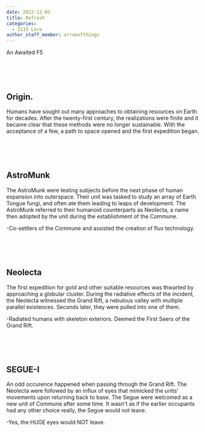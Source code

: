 ```yaml
---
date: 2022-12-03
title: Refresh
categories:
  - 2133 Lore
author_staff_member: arraeofthings
---
```

An Awaited F5

<br><br><br>
## Origin.

Humans have sought out many approaches to obtaining resources on Earth for decades. After the twenty-first century, the realizations were finite and it became clear that these methods were no longer sustainable. With the acceptance of a few, a path to space opened and the first expedition began.



<br><br><br>
## AstroMunk

The AstroMunk were testing subjects before the next phase of human expansion into outerspace. Their unit was tasked to study an array of Earth Tongue fungi, and often ate them leading to leaps of development. The AstroMunk referred to their humanoid counterparts as Neolecta, a name then adopted by the unit during the establishment of the Commune. 

-Co-settlers of the Commune and assisted the creation of flux technology.




<br><br><br>
## Neolecta

The first expedition for gold and other suitable resources was thwarted by approaching a globular cluster. During the radiative effects of the incident, the Neolecta witnessed the Grand Rift, a nebulous valley with multiple parallel existences. Seconds later, they were pulled into one of them.

-Radiated humans with skeleton exteriors. Deemed the First Seers of the Grand Rift.




<br><br><br>
## SEGUE-I

An odd occurence happened when passing through the Grand Rift. The Neolecta were followed by an influx of eyes that mimicked the units' movements upon returning back to base. The Segue were welcomed as a new unit of Commune after some time. It wasn't as if the earlier occupants had any other choice really, the Segue would not leave.

-Yes, the HUGE eyes would NOT leave.